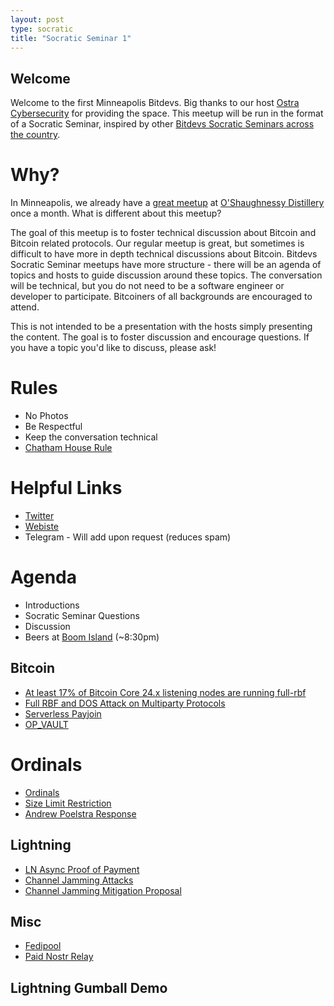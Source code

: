 ```yaml
---
layout: post
type: socratic
title: "Socratic Seminar 1"
---
```


## Welcome

Welcome to the first Minneapolis Bitdevs. Big thanks to our host [Ostra Cybersecurity](https://maps.app.goo.gl/cSSvumatPqFG7ubq5?g_st=ic) for providing the space.
This meetup will be run in the format of a Socratic Seminar, inspired by other [Bitdevs Socratic Seminars across the country](https://bitdevs.org/cities).

# Why?
In Minneapolis, we already have a [great meetup](https://twitter.com/BitcoinersMPLS) at [O'Shaughnessy Distillery](https://osdistilling.com/home-page/) once a month. What is different about this meetup?

The goal of this meetup is to foster technical discussion about Bitcoin and Bitcoin related protocols. Our regular meetup is great, but sometimes is difficult to have
more in depth technical discussions about Bitcoin. Bitdevs Socratic Seminar meetups have more structure - there will be an agenda of topics and hosts to guide discussion
around these topics. The conversation will be technical, but you do not need to be a software engineer or developer to participate. Bitcoiners of all backgrounds are
encouraged to attend.

This is not intended to be a presentation with the hosts simply presenting the content. The goal is to foster discussion and encourage questions. If you have a topic you'd like to discuss, please ask!

# Rules
 - No Photos
 - Be Respectful
 - Keep the conversation technical
 - [Chatham House Rule](https://www.facilitator.school/blog/chatham-house-rule)

# Helpful Links
 - [Twitter](https://twitter.com/BitcoinersMPLS)
 - [Webiste](https://bitdevsmpls.github.io)
 - Telegram - Will add upon request (reduces spam)

# Agenda
 - Introductions
 - Socratic Seminar Questions
 - Discussion
 - Beers at [Boom Island](https://www.google.com/maps/place/Boom+Island+Brewing+Company+and+Taproom/@44.8942497,-93.4487907,17z/data=!3m1!4b1!4m5!3m4!1s0x52b33268e06156c3:0x250472a13071d51!8m2!3d44.8942457!4d-93.4466017) (~8:30pm)


## Bitcoin
- [At least 17% of Bitcoin Core 24.x listening nodes are running full-rbf](https://lists.linuxfoundation.org/pipermail/bitcoin-dev/2022-December/021296.html)
- [Full RBF and DOS Attack on Multiparty Protocols](https://lists.linuxfoundation.org/pipermail/bitcoin-dev/2023-January/021322.html)
- [Serverless Payjoin](https://lists.linuxfoundation.org/pipermail/bitcoin-dev/2023-January/021364.html)
- [OP_VAULT](https://github.com/jamesob/bips/blob/jamesob-23-02-opvault/bip-vaults.mediawiki)

# Ordinals
 - [Ordinals](https://ordinals.com/)
 - [Size Limit Restriction](https://lists.linuxfoundation.org/pipermail/bitcoin-dev/2023-January/021370.html)
 - [Andrew Poelstra Response](https://lists.linuxfoundation.org/pipermail/bitcoin-dev/2023-January/021372.html)

## Lightning
- [LN Async Proof of Payment](https://lists.linuxfoundation.org/pipermail/lightning-dev/2023-January/003831.html)
- [Channel Jamming Attacks](https://bitcoinops.org/en/topics/channel-jamming-attacks/)
- [Channel Jamming Mitigation Proposal](https://lists.linuxfoundation.org/pipermail/lightning-dev/2023-January/003834.html)

## Misc
- [Fedipool](https://github.com/fedimint/fedimint/discussions/1504)
- [Paid Nostr Relay](https://andreneves.xyz/p/how-to-setup-a-paid-nostr-relay)

## Lightning Gumball Demo